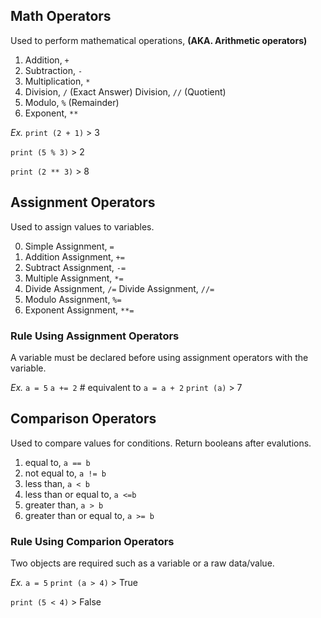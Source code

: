 ## Math Operators
Used to perform mathematical operations, __(AKA. Arithmetic operators)__

1. Addition, `+	`
2. Subtraction, `-`
3. Multiplication, `*` 
4. Division, `/` (Exact Answer)
	 Division, `//` (Quotient)
5. Modulo, `%`	(Remainder)
6. Exponent, `**`

*Ex.*
`print (2 + 1)`
	> 3

`print (5 % 3)`
	> 2

`print (2 ** 3)`
	> 8


## Assignment Operators
Used to assign values to variables.

0. Simple Assignment, `=`
1. Addition Assignment, `+=`
2. Subtract Assignment, `-=`
3. Multiple Assignment, `*=`
4. Divide Assignment, `/=`
	 Divide Assignment, `//=`
5. Modulo Assignment, `%=`
6. Exponent Assignment, `**=`

### Rule Using Assignment Operators
A variable must be declared before using assignment operators with the variable.

*Ex.*
`a = 5`
`a += 2` # equivalent to `a = a + 2`
`print (a)`
	> 7


## Comparison Operators
Used to compare values for conditions. Return booleans after evalutions.

1. equal to, `a == b`
2. not equal to, `a != b`
3. less than, `a < b`
4. less than or equal to, `a <=b `
5. greater than, `a > b`
6. greater than or equal to, `a >= b`

### Rule Using Comparion Operators
Two objects are required such as a variable or a raw data/value.

*Ex.*
`a = 5`
`print (a > 4)`
	> True

`print (5 < 4)`
	> False
